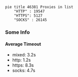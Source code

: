 
```mermaid
pie title 46381 Proxies in list
    "HTTP" : 19547
    "HTTPS": 5127
    "SOCKS" : 26145
```

### Some Info
#### Average Timeout

- mixed: 3.2s
- http: 1.2s
- https: 8.3s
- socks: 4.7s